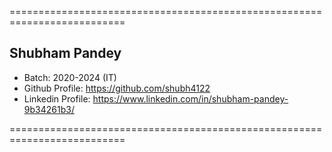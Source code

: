 ==========================================================================
## Shubham Pandey
- Batch: 2020-2024 (IT)
- Github Profile: https://github.com/shubh4122
- Linkedin Profile: https://www.linkedin.com/in/shubham-pandey-9b34261b3/

==========================================================================
